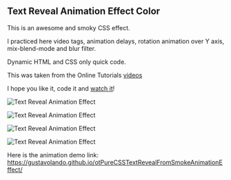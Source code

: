 ## Text Reveal Animation Effect Color

This is an awesome and smoky CSS effect.

I practiced here video tags, animation delays, rotation animation over Y axis, mix-blend-mode and blur filter.

Dynamic HTML and CSS only quick code.

This was taken from the Online Tutorials [videos](https://www.youtube.com/watch?v=lx3UtGiRcYA)

I hope you like it, code it and [watch it](https://gustavolando.github.io/otPureCSSTextRevealFromSmokeAnimationEffect/)!

![Text Reveal Animation Effect](https://gustavolando.github.io/otPureCSSTextRevealFromSmokeAnimationEffect/Text%20Reveal%20Animation%20Effect%20Color%201.png)

![Text Reveal Animation Effect](https://gustavolando.github.io/otPureCSSTextRevealFromSmokeAnimationEffect/Text%20Reveal%20Animation%20Effect%20Color%202.png)

![Text Reveal Animation Effect](https://gustavolando.github.io/otPureCSSTextRevealFromSmokeAnimationEffect/Text%20Reveal%20Animation%20Effect%20Color%203.png)

![Text Reveal Animation Effect](https://gustavolando.github.io/otPureCSSTextRevealFromSmokeAnimationEffect/Text%20Reveal%20Animation%20Effect%20Color%204.png)

Here is the animation demo link:  https://gustavolando.github.io/otPureCSSTextRevealFromSmokeAnimationEffect/
